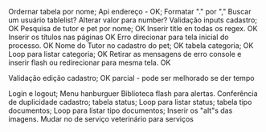 Ordernar tabela por nome;
Api endereço - OK;
Formatar "." por ","
Buscar um usuário tablelist?
Alterar valor para number?
Validação inputs cadastro; OK
Pesquisa de tutor e pet por nome; OK
Inserir title en todas os regex. OK
Inserir os títulos nas páginas OK
Erro direcionar para tela inicial do processo. OK
Nome do Tutor no cadastro do pet; OK
tabela categoria; OK
Loop para listar categoria; OK
Retirar as mensagens de erro console e inserir flash ou redirecionar para mesma tela. OK


Validação edição cadastro; OK parcial - pode ser melhorado se der tempo


Login e logout;
Menu hanburguer
Biblioteca flash para alertas.
Conferência de duplicidade cadastro;
tabela status;
Loop para listar status;
tabela tipo documentos;
Loop para listar tipo documentos;
Inserir os "alt"s das imagens.
Mudar no de serviço veterinário para serviços

   